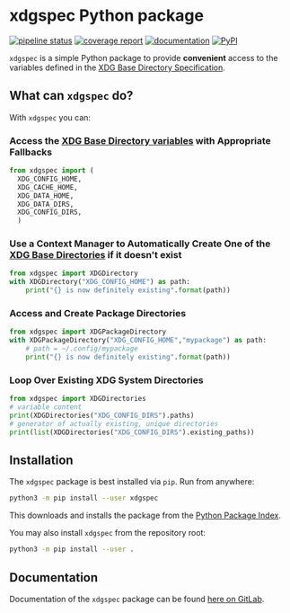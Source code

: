 # xdgspec Python package

[![pipeline status](https://gitlab.com/nobodyinperson/python3-xdgspec/badges/master/pipeline.svg)](https://gitlab.com/nobodyinperson/python3-xdgspec/commits/master)
[![coverage report](https://gitlab.com/nobodyinperson/python3-xdgspec/badges/master/coverage.svg)](https://nobodyinperson.gitlab.io/python3-xdgspec/coverage-report/)
[![documentation](https://img.shields.io/badge/docs-sphinx-brightgreen.svg)](https://nobodyinperson.gitlab.io/python3-xdgspec/)
[![PyPI](https://badge.fury.io/py/xdgspec.svg)](https://badge.fury.io/py/xdgspec)

`xdgspec` is a simple Python package to provide **convenient** access to the
variables defined in the [XDG Base Directory
Specification](https://specifications.freedesktop.org/basedir-spec/basedir-spec-latest.html).


## What can `xdgspec` do?

With `xdgspec` you can:

### Access the [XDG Base Directory variables](https://specifications.freedesktop.org/basedir-spec/basedir-spec-latest.html#variables) with Appropriate Fallbacks

```python
from xdgspec import (
  XDG_CONFIG_HOME,
  XDG_CACHE_HOME,
  XDG_DATA_HOME,
  XDG_DATA_DIRS,
  XDG_CONFIG_DIRS,
  )
```

### Use a Context Manager to Automatically Create One of the [XDG Base Directories](https://specifications.freedesktop.org/basedir-spec/basedir-spec-latest.html#basics) if it doesn't exist

```python
from xdgspec import XDGDirectory
with XDGDirectory("XDG_CONFIG_HOME") as path:
    print("{} is now definitely existing".format(path))
```

### Access and Create Package Directories

```python
from xdgspec import XDGPackageDirectory
with XDGPackageDirectory("XDG_CONFIG_HOME","mypackage") as path:
    # path = ~/.config/mypackage
    print("{} is now definitely existing".format(path))
```

### Loop Over Existing XDG System Directories

```python
from xdgspec import XDGDirectories
# variable content
print(XDGDirectories("XDG_CONFIG_DIRS").paths)
# generator of actually existing, unique directories
print(list(XDGDirectories("XDG_CONFIG_DIRS").existing_paths))
```

## Installation

The `xdgspec` package is best installed via `pip`. Run from anywhere:

```bash
python3 -m pip install --user xdgspec
```

This downloads and installs the package from the [Python Package
Index](https://pypi.org).

You may also install `xdgspec` from the repository root:

```bash
python3 -m pip install --user .
```

## Documentation

Documentation of the `xdgspec` package can be found [here on
GitLab](https://nobodyinperson.gitlab.io/python3-polt/).
